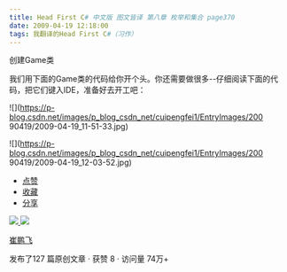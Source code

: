 ```yaml
---
title: Head First C# 中文版 图文皆译 第八章 枚举和集合 page370
date: 2009-04-19 12:18:00
tags: 我翻译的Head First C#（习作）
---
```

创建Game类

  

我们用下面的Game类的代码给你开个头。你还需要做很多--仔细阅读下面的代码，把它们键入IDE，准备好去开工吧：

  

![](https://p-blog.csdn.net/images/p_blog_csdn_net/cuipengfei1/EntryImages/200
90419/2009-04-19_11-51-33.jpg)

![](https://p-blog.csdn.net/images/p_blog_csdn_net/cuipengfei1/EntryImages/200
90419/2009-04-19_12-03-52.jpg)

  * [ 点赞  ](javascript:;)
  * [ 收藏  ](javascript:;)
  * [ 分享 ](javascript:;)

[ ![](https://profile.csdnimg.cn/5/2/5/3_cuipengfei1)
![](https://g.csdnimg.cn/static/user-reg-year/1x/11.png)
](https://blog.csdn.net/cuipengfei1)

[ 崔鹏飞 ](https://blog.csdn.net/cuipengfei1)

发布了127 篇原创文章  ·  获赞 8  ·  访问量 74万+


